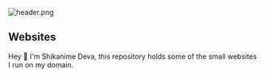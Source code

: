 <!-- markdownlint-disable first-line-heading -->

![header.png](https://raw.githubusercontent.com/shikanime/shikanime/main/assets/github-header.png)

<!-- markdownlint-enable first-line-heading -->

## Websites

Hey 🌸 I'm Shikanime Deva, this repository holds some of the small websites I
run on my domain.
